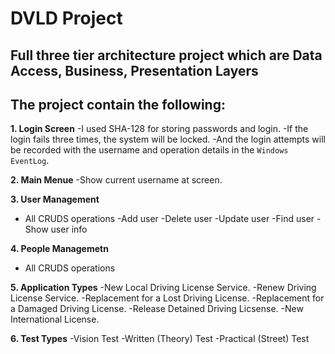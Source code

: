 # DVLD Project

## Full three tier architecture project which are Data Access, Business, Presentation Layers


The project contain the following:
---------------------------------

**1. Login Screen**
     -I used SHA-128 for storing passwords and login.
     -If the login fails three times, the system will be locked.
     -And the login attempts will be recorded with the username and operation details in the `Windows EventLog`.





**2. Main Menue**
    -Show current username at screen.




**3. User Management**
- All CRUDS operations
  -Add user
  -Delete user
  -Update user
  -Find user
  -Show user info





**4. People Managemetn**
  - All CRUDS operations





**5. Application Types**
 -New Local Driving License Service.
 -Renew Driving License Service.
 -Replacement for a Lost Driving License.
 -Replacement for a Damaged Driving License.
 -Release Detained Driving Licsense.
 -New International License.





**6. Test Types**
 -Vision Test
 -Written (Theory) Test
 -Practical (Street) Test





